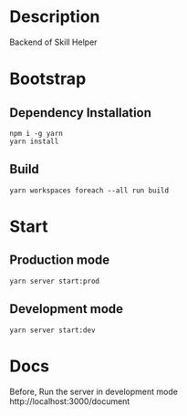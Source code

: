 # Description

Backend of Skill Helper

# Bootstrap

## Dependency Installation

```
npm i -g yarn
yarn install
```

## Build

```
yarn workspaces foreach --all run build
```

# Start

## Production mode

```
yarn server start:prod
```

## Development mode

```
yarn server start:dev
```

# Docs

Before, Run the server in development mode<br>
http://localhost:3000/document
